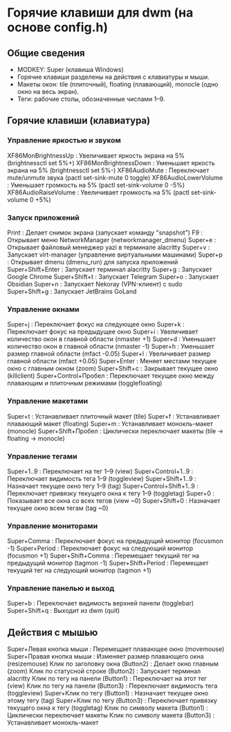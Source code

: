 # Горячие клавиши для dwm (на основе config.h)

## Общие сведения

- MODKEY: Super (клавиша Windows)
- Горячие клавиши разделены на действия с клавиатуры и мыши.
- Макеты окон: tile (плиточный), floating (плавающий), monocle (одно окно на весь экран).
- Теги: рабочие столы, обозначенные числами 1–9.

## Горячие клавиши (клавиатура)

### Управление яркостью и звуком

XF86MonBrightnessUp : Увеличивает яркость экрана на 5% (brightnessctl set 5%+)
XF86MonBrightnessDown : Уменьшает яркость экрана на 5% (brightnessctl set 5%-)
XF86AudioMute : Переключает mute/unmute звука (pactl set-sink-mute 0 toggle)
XF86AudioLowerVolume : Уменьшает громкость на 5% (pactl set-sink-volume 0 -5%)
XF86AudioRaiseVolume : Увеличивает громкость на 5% (pactl set-sink-volume 0 +5%)

### Запуск приложений

Print : Делает снимок экрана (запускает команду "snapshot")
F9 : Открывает меню NetworkManager (networkmanager_dmenu)
Super+e : Открывает файловый менеджер yazi в терминале alacritty
Super+v : Запускает virt-manager (управление виртуальными машинами)
Super+p : Открывает dmenu (dmenu_run) для запуска приложений
Super+Shift+Enter : Запускает терминал alacritty
Super+g : Запускает Google Chrome
Super+Shift+t : Запускает Telegram
Super+o : Запускает Obsidian
Super+n : Запускает Nekoray (VPN-клиент) с sudo
Super+Shift+g : Запускает JetBrains GoLand

### Управление окнами

Super+j : Переключает фокус на следующее окно
Super+k : Переключает фокус на предыдущее окно
Super+i : Увеличивает количество окон в главной области (nmaster +1)
Super+d : Уменьшает количество окон в главной области (nmaster -1)
Super+h : Уменьшает размер главной области (mfact -0.05)
Super+l : Увеличивает размер главной области (mfact +0.05)
Super+Enter : Меняет местами текущее окно с главным окном (zoom)
Super+Shift+c : Закрывает текущее окно (killclient)
Super+Control+Пробел : Переключает текущее окно между плавающим и плиточным режимами (togglefloating)

### Управление макетами

Super+t : Устанавливает плиточный макет (tile)
Super+f : Устанавливает плавающий макет (floating)
Super+m : Устанавливает монокль-макет (monocle)
Super+Shift+Пробел : Циклически переключает макеты (tile → floating → monocle)

### Управление тегами

Super+1..9 : Переключает на тег 1–9 (view)
Super+Control+1..9 : Переключает видимость тега 1–9 (toggleview)
Super+Shift+1..9 : Назначает текущее окно тегу 1–9 (tag)
Super+Control+Shift+1..9 : Переключает привязку текущего окна к тегу 1–9 (toggletag)
Super+0 : Показывает все окна со всех тегов (view ~0)
Super+Shift+0 : Назначает текущее окно всем тегам (tag ~0)

### Управление мониторами

Super+Comma : Переключает фокус на предыдущий монитор (focusmon -1)
Super+Period : Переключает фокус на следующий монитор (focusmon +1)
Super+Shift+Comma : Перемещает текущий тег на предыдущий монитор (tagmon -1)
Super+Shift+Period : Перемещает текущий тег на следующий монитор (tagmon +1)

### Управление панелью и выход

Super+b : Переключает видимость верхней панели (togglebar)
Super+Shift+q : Выходит из dwm (quit)

## Действия с мышью

Super+Левая кнопка мыши : Перемещает плавающее окно (movemouse)
Super+Правая кнопка мыши : Изменяет размер плавающего окна (resizemouse)
Клик по заголовку окна (Button2) : Делает окно главным (zoom)
Клик по статусной строке (Button2) : Запускает терминал alacritty
Клик по тегу на панели (Button1) : Переключает на этот тег (view)
Клик по тегу на панели (Button3) : Переключает видимость тега (toggleview)
Super+Клик по тегу (Button1) : Назначает текущее окно этому тегу (tag)
Super+Клик по тегу (Button3) : Переключает привязку текущего окна к тегу (toggletag)
Клик по символу макета (Button1) : Циклически переключает макеты
Клик по символу макета (Button3) : Устанавливает монокль-макет

